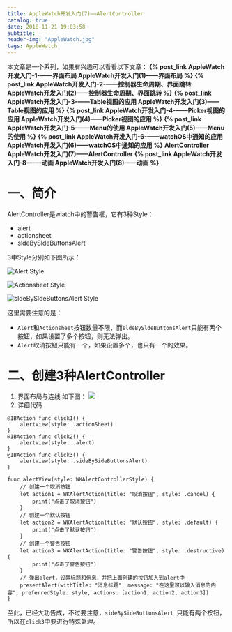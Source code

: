 ```yaml
---
title: AppleWatch开发入门(7)——AlertController
catalog: true
date: 2018-11-21 19:03:58
subtitle:
header-img: "AppleWatch.jpg"
tags: AppleWatch
---
```


本文章是一个系列，如果有兴趣可以看看以下文章：
**{% post_link AppleWatch开发入门-1-——界面布局 AppleWatch开发入门(1)——界面布局 %}**
**{% post_link AppleWatch开发入门-2-——控制器生命周期、界面跳转 AppleWatch开发入门(2)——控制器生命周期、界面跳转 %}**
**{% post_link AppleWatch开发入门-3-——Table视图的应用 AppleWatch开发入门(3)——Table视图的应用 %}**
**{% post_link AppleWatch开发入门-4-——Picker视图的应用 AppleWatch开发入门(4)——Picker视图的应用 %}**
**{% post_link AppleWatch开发入门-5-——Menu的使用 AppleWatch开发入门(5)——Menu的使用 %}**
**{% post_link AppleWatch开发入门-6-——watchOS中通知的应用 AppleWatch开发入门(6)——watchOS中通知的应用 %}**
**AlertController AppleWatch开发入门(7)——AlertController**
**{% post_link AppleWatch开发入门-8-——动画 AppleWatch开发入门(8)——动画 %}**

# 一、简介
AlertController是wiatch中的警告框，它有3种Style：
* alert
* actionsheet
* sldeBySldeButtonsAlert

3中Style分别如下图所示：

![Alert Style](http://upload-images.jianshu.io/upload_images/2708793-1b6e9e6a815d8eda.png?imageMogr2/auto-orient/strip%7CimageView2/2/w/1240)

![Actionsheet Style](http://upload-images.jianshu.io/upload_images/2708793-f5799399df3a7f10.png?imageMogr2/auto-orient/strip%7CimageView2/2/w/1240)

![sldeBySldeButtonsAlert Style](http://upload-images.jianshu.io/upload_images/2708793-8024d687626056ab.png?imageMogr2/auto-orient/strip%7CimageView2/2/w/1240)

这里需要注意的是：
* `Alert`和`Actionsheet`按钮数量不限，而`sldeBySldeButtonsAlert`只能有两个按钮，如果设置了多个按钮，则无法弹出。
* `Alert`取消按钮只能有一个，如果设置多个，也只有一个的效果。

# 二、创建3种AlertController
1. 界面布局与连线
如下图：
![](http://upload-images.jianshu.io/upload_images/2708793-7012038820d073eb.png?imageMogr2/auto-orient/strip%7CimageView2/2/w/1240)
2. 详细代码
```
@IBAction func click1() {
    alertView(style: .actionSheet)
}
@IBAction func click2() {
    alertView(style: .alert)
}
@IBAction func click3() {
    alertView(style: .sideBySideButtonsAlert)
}

func alertView(style: WKAlertControllerStyle) {
    // 创建一个取消按钮
    let action1 = WKAlertAction(title: "取消按钮", style: .cancel) {
        print("点击了取消按钮")
    }
    // 创建一个默认按钮
    let action2 = WKAlertAction(title: "默认按钮", style: .default) {
        print("点击了默认按钮")
    }
    // 创建一个警告按钮
    let action3 = WKAlertAction(title: "警告按钮", style: .destructive) {
        print("点击了警告按钮")
    }
    // 弹出alert，设置标题和信息，并把上面创建的按钮加入到alert中
    presentAlert(withTitle: "消息标题", message: "在这里可以输入消息的内容", preferredStyle: style, actions: [action1, action2, action3])
}
```
至此，已经大功告成，不过要注意，`sideBySideButtonsAlert `只能有两个按钮，所以在`click3`中要进行特殊处理。
